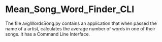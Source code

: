 # Mean_Song_Word_Finder_CLI
The file avgWordsSong.py contains an application that when passed the name of a artist, calculates the average number of words in one of their songs.  It has a Command Line Interface.
